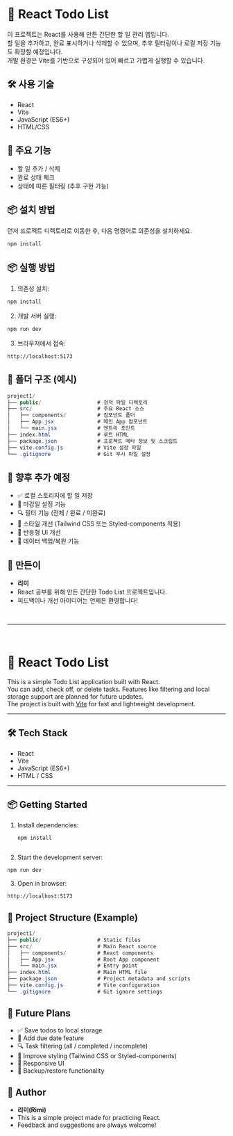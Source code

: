 # 📝 React Todo List

이 프로젝트는 React를 사용해 만든 간단한 할 일 관리 앱입니다.  
할 일을 추가하고, 완료 표시하거나 삭제할 수 있으며, 추후 필터링이나 로컬 저장 기능도 확장할 예정입니다.  
개발 환경은 Vite를 기반으로 구성되어 있어 빠르고 가볍게 실행할 수 있습니다.


## 🛠 사용 기술

- React
- Vite
- JavaScript (ES6+)
- HTML/CSS

## 🧱 주요 기능

- 할 일 추가 / 삭제
- 완료 상태 체크
- 상태에 따른 필터링 (추후 구현 가능)

## 📦 설치 방법

먼저 프로젝트 디렉토리로 이동한 후, 다음 명령어로 의존성을 설치하세요.

```bash
npm install
```

## 📦 실행 방법

1. 의존성 설치:
  ```bash
  npm install
  ```
2. 개발 서버 실행:
  ```bash
  npm run dev
  ```
3. 브라우저에서 접속:
  ```arduino
  http://localhost:5173
  ```

## 📁 폴더 구조 (예시)
```csharp
project1/
├── public/                  # 정적 파일 디렉토리
├── src/                     # 주요 React 소스
│   ├── components/          # 컴포넌트 폴더
│   ├── App.jsx              # 메인 App 컴포넌트
│   └── main.jsx             # 엔트리 포인트
├── index.html               # 루트 HTML
├── package.json             # 프로젝트 메타 정보 및 스크립트
├── vite.config.js           # Vite 설정 파일
└── .gitignore               # Git 무시 파일 설정
```

## 🚀 향후 추가 예정

- ✅ 로컬 스토리지에 할 일 저장
- 📆 마감일 설정 기능
- 🔍 필터 기능 (전체 / 완료 / 미완료)
- 🎨 스타일 개선 (Tailwind CSS 또는 Styled-components 적용)
- 📱 반응형 UI 개선
- 💾 데이터 백업/복원 기능

## 🙋 만든이

- **리미**  
- React 공부를 위해 만든 간단한 Todo List 프로젝트입니다.  
- 피드백이나 개선 아이디어는 언제든 환영합니다!

<br/>
<hr/>
<br/>

# 📝 React Todo List

This is a simple Todo List application built with React.  
You can add, check off, or delete tasks. Features like filtering and local storage support are planned for future updates.  
The project is built with [Vite](https://vitejs.dev/) for fast and lightweight development.

---

## 🛠 Tech Stack

- React
- Vite
- JavaScript (ES6+)
- HTML / CSS

---

## 📦 Getting Started

1. Install dependencies:
   ```bash
   npm install
  
2. Start the development server:
  ```bash
  npm run dev
  ```
3. Open in browser:
  ```arduino
  http://localhost:5173
  ```

## 📁 Project Structure (Example)
```csharp
project1/
├── public/                  # Static files
├── src/                     # Main React source
│   ├── components/          # React components
│   ├── App.jsx              # Root App component
│   └── main.jsx             # Entry point
├── index.html               # Main HTML file
├── package.json             # Project metadata and scripts
├── vite.config.js           # Vite configuration
└── .gitignore               # Git ignore settings

```

## 🚀 Future Plans

- ✅ Save todos to local storage
- 📆 Add due date feature
- 🔍 Task filtering (all / completed / incomplete)
- 🎨 Improve styling (Tailwind CSS or Styled-components)
- 📱 Responsive UI
- 💾 Backup/restore functionality



## 🙋 Author

- **리미(Rimi)**  
- This is a simple project made for practicing React.
- Feedback and suggestions are always welcome!
